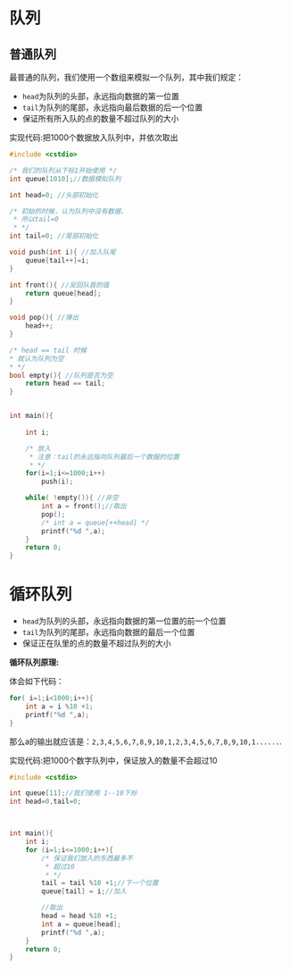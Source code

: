 # 队列


## 普通队列 

最普通的队列，我们使用一个数组来模拟一个队列，其中我们规定：

 - `head`为队列的头部，永远指向数据的第一位置
 - `tail`为队列的尾部，永远指向最后数据的后一个位置
 - 保证所有所入队的点的数量不超过队列的大小


实现代码:把1000个数据放入队列中，并依次取出


```c
#include <cstdio>

/* 我们的队列从下标1开始使用 */
int queue[1010];//数据模拟队列

int head=0; //头部初始化

/* 初始的时候，认为队列中没有数据，
 * 所以tail=0 
 * */
int tail=0; //尾部初始化

void push(int i){ //加入队尾
    queue[tail++]=i;
}

int front(){ //反回队首的值
    return queue[head];
}

void pop(){ //弹出
    head++;
}

/* head == tail 时候
* 就认为队列为空
* */
bool empty(){ //队列是否为空
    return head == tail;
}


int main(){
    
    int i;

    /* 放入
     * 注意：tail的永远指向队列最后一个数据的位置
     * */
    for(i=1;i<=1000;i++)
        push(i);

    while( !empty()){ //非空
        int a = front();//取出
        pop();
        /* int a = queue[++head] */
        printf("%d ",a);
    }
    return 0;
}
```

# 循环队列
 - `head`为队列的头部，永远指向数据的第一位置的前一个位置
 - `tail`为队列的尾部，永远指向数据的最后一个位置
 - 保证正在队里的点的数量不超过队列的大小





**循环队列原理:**


体会如下代码：


```c
for( i=1;i<1000;i++){
    int a = i %10 +1;
    printf("%d ",a);
}
```


那么a的输出就应该是：`2,3,4,5,6,7,8,9,10,1,2,3,4,5,6,7,8,9,10,1......`.



实现代码:把1000个数字队列中，保证放入的数量不会超过10

```c
#include <cstdio>

int queue[11];//我们使用 1--10下标 
int head=0,tail=0;



int main(){
    int i;
    for (i=1;i<=1000;i++){
        /* 保证我们放入的东西最多不
         * 超过10
         * */
        tail = tail %10 +1;//下一个位置
        queue[tail] = i;//加入

        //取出
        head = head %10 +1;
        int a = queue[head];
        printf("%d ",a);
    }
    return 0;
}
```
